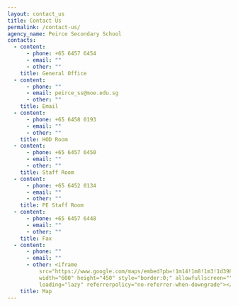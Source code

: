 ```yaml
---
layout: contact_us
title: Contact Us
permalink: /contact-us/
agency_name: Peirce Secondary School
contacts:
  - content:
      - phone: +65 6457 6454
      - email: ""
      - other: ""
    title: General Office
  - content:
      - phone: ""
      - email: peirce_ss@moe.edu.sg
      - other: ""
    title: Email
  - content:
      - phone: +65 6458 0193
      - email: ""
      - other: ""
    title: HOD Room
  - content:
      - phone: +65 6457 6450
      - email: ""
      - other: ""
    title: Staff Room
  - content:
      - phone: +65 6452 0134
      - email: ""
      - other: ""
    title: PE Staff Room
  - content:
      - phone: +65 6457 6448
      - email: ""
      - other: ""
    title: Fax
  - content:
      - phone: ""
      - email: ""
      - other: <iframe
          src="https://www.google.com/maps/embed?pb=!1m14!1m8!1m3!1d3988.6837998438746!2d103.829839!3d1.366399!3m2!1i1024!2i768!4f13.1!3m3!1m2!1s0x0%3A0xddf6c1f465ecf4e6!2sPeirce%20Secondary%20School!5e0!3m2!1sen!2sus!4v1670404812998!5m2!1sen!2sus"
          width="600" height="450" style="border:0;" allowfullscreen=""
          loading="lazy" referrerpolicy="no-referrer-when-downgrade"></iframe>
    title: Map
---
```

